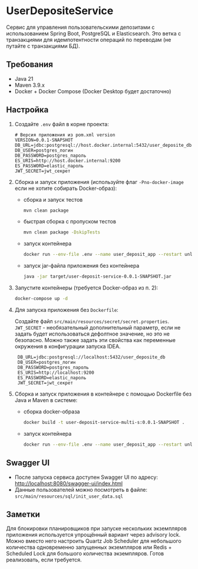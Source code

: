 # UserDepositeService

Сервис для управления пользовательскими депозитами с использованием Spring Boot, PostgreSQL и Elasticsearch.
Это ветка с транзакциями для идемпотентности операций по переводам (не путайте с транзакциями БД).

## Требования

- Java 21
- Maven 3.9.x
- Docker + Docker Compose (Docker Desktop будет достаточно)

## Настройка

1. Создайте `.env` файл в корне проекта:

    ```properties
    # Версия приложения из pom.xml version
    VERSION=0.0.1-SNAPSHOT
    DB_URL=jdbc:postgresql://host.docker.internal:5432/user_deposite_db
    DB_USER=postgres_логин
    DB_PASSWORD=postgres_пароль
    ES_URIS=http://host.docker.internal:9200
    ES_PASSWORD=elastic_пароль
    JWT_SECRET=jwt_секрет
    ```

2. Сборка и запуск приложения (используйте флаг `-Pno-docker-image` если не хотите собирать Docker-образ):
    - сборка и запуск тестов
        ```bash
        mvn clean package
        ```
    - быстрая сборка с пропуском тестов
      ```bash
      mvn clean package -DskipTests
      ```
    - запуск контейнера
      ```bash
      docker run --env-file .env --name user_deposit_app --restart unless-stopped -p 8080:8080 -d user-deposit-service:0.0.1-SNAPSHOT
      ```
    - запуск jar-файла приложения без контейнера
      ```bash
      java -jar target/user-deposit-service-0.0.1-SNAPSHOT.jar
      ```

3. Запустите контейнеры (требуется Docker-образ из п. 2):
    ```bash
    docker-compose up -d
    ```

4. Для запуска приложения без `Dockerfile`:

   Создайте файл `src/main/resources/secret/secret.properties`.
   `JWT_SECRET` - необязательный дополнительный параметр,
   если не задать будет использоваться дефолтное значение, но это не безопасно.
   Можно также задать эти свойства как переменные окружения в конфигурации запуска IDEA.
   ```properties
    DB_URL=jdbc:postgresql://localhost:5432/user_deposite_db
    DB_USER=postgres_логин
    DB_PASSWORD=postgres_пароль
    ES_URIS=http://localhost:9200
    ES_PASSWORD=elastic_пароль
    JWT_SECRET=jwt_секрет
    ```

5. Сборка и запуск приложения в контейнере с помощью Dockerfile без Java и Maven в системе:
    - сборка docker-образа
      ```bash
      docker build -t user-deposit-service-multi-s:0.0.1-SNAPSHOT .
      ```
    - запуск контейнера
      ```bash
      docker run --env-file .env --name user_deposit_app --restart unless-stopped -p 8080:8080 -d user-deposit-service-multi-s:0.0.1-SNAPSHOT
      ```

## Swagger UI

- После запуска сервиса доступен Swagger UI по адресу:  
  <http://localhost:8080/swagger-ui/index.html>
- Данные пользователей можно посмотреть в файле:  
  `src/main/resources/sql/init_user_data.sql`

## Заметки

Для блокировки планировщиков при запуске нескольких экземпляров приложения используется
упрощённый вариант через advisory lock. Можно вместо него настроить Quartz Job Scheduler для небольшого
количества одновременно запущенных экземпляров или Redis + Scheduled Lock
для большого количества экземпляров. Готов реализовать, если требуется.
